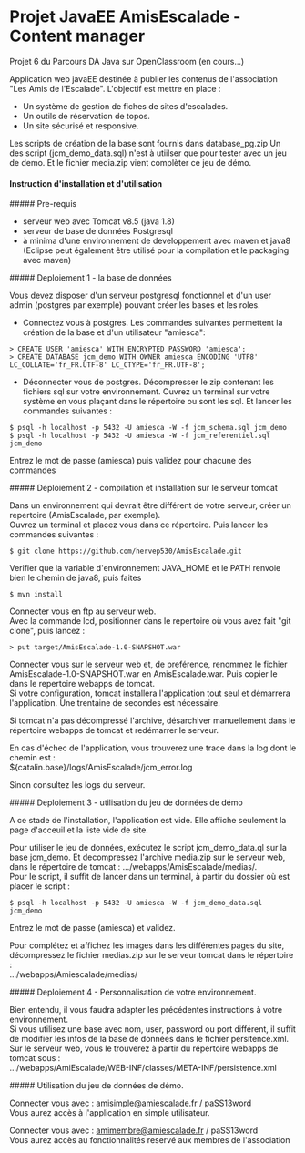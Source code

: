 # Projet JavaEE AmisEscalade - Content manager

Projet 6 du Parcours DA Java sur OpenClassroom (en cours...)

Application web javaEE destinée à publier les contenus de l'association "Les Amis de l'Escalade".
L'objectif est mettre en place :
- Un système de gestion de fiches de sites d'escalades. 
- Un outils de réservation de topos.
- Un site sécurisé et responsive.

Les scripts de création de la base sont fournis dans database_pg.zip
Un des script (jcm_demo_data.sql) n'est à utiilser que pour tester avec un jeu de demo. Et le fichier media.zip vient complèter ce jeu de démo.

#### Instruction d'installation et d'utilisation

##### Pre-requis
 - serveur web avec Tomcat v8.5 (java 1.8)
 - serveur de base de données Postgresql
 - à minima d'une environnement de developpement avec maven et java8 (Eclipse peut également être utilisé pour la compilation et le packaging avec maven)


##### Deploiement 1 - la base de données

   Vous devez disposer d'un serveur postgresql fonctionnel et d'un user admin (postgres par exemple) pouvant créer les bases et les roles. 

   - Connectez vous à postgres. Les commandes suivantes permettent la création de la base et d'un utilisateur "amiesca":

	> CREATE USER 'amiesca' WITH ENCRYPTED PASSWORD 'amiesca';  
	> CREATE DATABASE jcm_demo WITH OWNER amiesca ENCODING 'UTF8' LC_COLLATE='fr_FR.UTF-8' LC_CTYPE='fr_FR.UTF-8';

   - Déconnecter vous de postgres. Décompresser le zip contenant les fichiers sql sur votre environnement. 
   Ouvrez un terminal sur votre système en vous plaçant dans le répertoire ou sont les sql. 
   Et lancer les commandes suivantes :

	$ psql -h localhost -p 5432 -U amiesca -W -f jcm_schema.sql jcm_demo     
	$ psql -h localhost -p 5432 -U amiesca -W -f jcm_referentiel.sql jcm_demo   

  Entrez le mot de passe (amiesca) puis validez pour chacune des commandes
  
  
##### Deploiement 2 - compilation et installation sur le serveur tomcat

Dans un environnement qui devrait être différent de votre serveur, créer un repertoire (AmisEscalade, par exemple).  
Ouvrez un terminal et placez vous dans ce répertoire. Puis lancer les commandes suivantes :

	$ git clone https://github.com/hervep530/AmisEscalade.git
	
Verifier que la variable d'environnement JAVA_HOME et le PATH renvoie bien le chemin de java8, puis faites

	$ mvn install

Connecter vous en ftp au serveur web.  
Avec la commande lcd, positionner dans le repertoire où vous avez fait "git clone", puis lancez :

	> put target/AmisEscalade-1.0-SNAPSHOT.war

Connecter vous sur le serveur web et, de preférence, renommez le fichier AmisEscalade-1.0-SNAPSHOT.war en AmisEscalade.war. Puis copier le dans le repertoire webapps de tomcat.  
Si votre configuration, tomcat installera l'application tout seul et démarrera l'application. Une trentaine de secondes est nécessaire.

Si tomcat n'a pas décompressé l'archive, désarchiver manuellement dans le répertoire webapps de tomcat et redémarrer le serveur. 

En cas d'échec de l'application, vous trouverez une trace dans la log dont le chemin est :  
${catalin.base}/logs/AmisEscalade/jcm_error.log

Sinon consultez les logs du serveur.


##### Deploiement 3 - utilisation du jeu de données de démo

A ce stade de l'installation, l'application est vide. Elle affiche seulement la page d'acceuil et la liste vide de site.

Pour utiliser le jeu de données, exécutez le script jcm_demo_data.ql sur la base jcm_demo. Et decompressez l'archive media.zip sur le serveur web, dans le répertoire de tomcat : .../webapps/AmisEscalade/medias/.  
Pour le script, il suffit de lancer dans un terminal, à partir du dossier où est placer le script :  

	$ psql -h localhost -p 5432 -U amiesca -W -f jcm_demo_data.sql jcm_demo   

Entrez le mot de passe (amiesca) et validez.

Pour complétez et affichez les images dans les différentes pages du site, décompressez le fichier medias.zip sur le serveur tomcat dans le répertoire :  
.../webapps/Amiescalade/medias/


##### Deploiement 4 - Personnalisation de votre environnement.

Bien entendu, il vous faudra adapter les précédentes instructions à votre environnement.  
Si vous utilisez une base avec nom, user, password ou port différent, il suffit de modifier les infos de la base de données dans le fichier persitence.xml.  
Sur le serveur web, vous le trouverez à partir du répertoire webapps de tomcat sous :  
.../webapps/AmiEscalade/WEB-INF/classes/META-INF/persistence.xml


##### Utilisation du jeu de données de démo.

Connecter vous avec : amisimple@amiescalade.fr / paSS13word   
Vous aurez accès à l'application en simple utilisateur.

Connecter vous avec : amimembre@amiescalade.fr / paSS13word   
Vous aurez accès au fonctionnalités reservé aux membres de l'association

